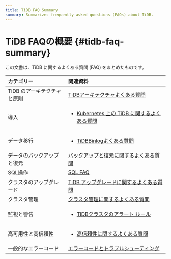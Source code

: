 ```yaml
---
title: TiDB FAQ Summary
summary: Summarizes frequently asked questions (FAQs) about TiDB.
---
```


# TiDB FAQの概要 {#tidb-faq-summary}

この文書は、TiDB に関するよくある質問 (FAQ) をまとめたものです。

| カテゴリー            | 関連資料                                                                                                                                                                                                                                                                                                                                                                                                                                                                                                                                                    |
| :--------------- | :------------------------------------------------------------------------------------------------------------------------------------------------------------------------------------------------------------------------------------------------------------------------------------------------------------------------------------------------------------------------------------------------------------------------------------------------------------------------------------------------------------------------------------------------------ |
| TiDB のアーキテクチャと原則 | [TiDBアーキテクチャよくある質問](/faq/tidb-faq.md)                                                                                                                                                                                                                                                                                                                                                                                                                                                                                    |
| 導入               | <ul><li>[Kubernetes 上の TiDB に関するよくある質問](https://docs.pingcap.com/tidb-in-kubernetes/stable/faq)</li></ul>                                                                                                                                                                                          |
| データ移行            | <ul><li>[TiDBBinlogよくある質問](/tidb-binlog/tidb-binlog-faq.md)</li></ul></li></ul> |
| データのバックアップと復元    | [バックアップと復元に関するよくある質問](/faq/backup-and-restore-faq.md)                                                                                                                                                                                                                                                                                                                                                                                                                                                      |
| SQL操作            | [SQL FAQ](/faq/sql-faq.md)                                                                                                                                                                                                                                                                                                                                                                                                                                                                                                |
| クラスタのアップグレード     | [TiDB アップグレードに関するよくある質問](/faq/upgrade-faq.md)                                                                                                                                                                                                                                                                                                                                                                                                                                                                         |
| クラスタ管理           | [クラスタ管理に関するよくある質問](/faq/manage-cluster-faq.md)                                                                                                                                                                                                                                                                                                                                                                                                                                                                 |
| 監視と警告            | <ul><li>[TiDBクラスタのアラート ルール](/alert-rules.md)</li></ul>                                                                                                                                                                                                                                                                        |
| 高可用性と高信頼性        | <ul><li>[高信頼性に関するよくある質問](/faq/high-reliability-faq.md)</li></ul>                                                                                                                                                                                                                                                                                                                                        |
| 一般的なエラーコード       | [エラーコードとトラブルシューティング](/error-codes.md)                                                                                                                                                                                                                                                                                                                                                                                                                                                                                     |
